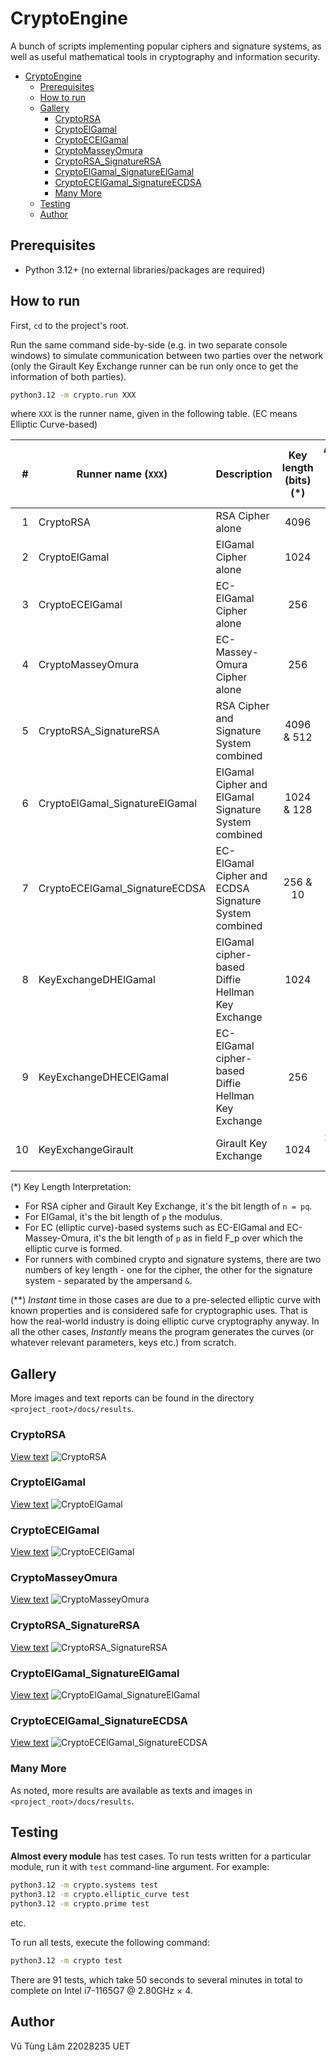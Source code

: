 # CryptoEngine

A bunch of scripts implementing popular ciphers and signature
systems, as well as useful mathematical tools in cryptography and
information security.

- [CryptoEngine](#cryptoengine)
  - [Prerequisites](#prerequisites)
  - [How to run](#how-to-run)
  - [Gallery](#gallery)
    - [CryptoRSA](#cryptorsa)
    - [CryptoElGamal](#cryptoelgamal)
    - [CryptoECElGamal](#cryptoecelgamal)
    - [CryptoMasseyOmura](#cryptomasseyomura)
    - [CryptoRSA\_SignatureRSA](#cryptorsa_signaturersa)
    - [CryptoElGamal\_SignatureElGamal](#cryptoelgamal_signatureelgamal)
    - [CryptoECElGamal\_SignatureECDSA](#cryptoecelgamal_signatureecdsa)
    - [Many More](#many-more)
  - [Testing](#testing)
  - [Author](#author)

## Prerequisites

- Python 3.12+ (no external libraries/packages are required)

## How to run

First, `cd` to the project's root.

Run the same command side-by-side (e.g. in two separate
console windows) to simulate communication between two
parties over the network (only the Girault Key Exchange
runner can be run only once to get the information of both
parties).

```sh
python3.12 -m crypto.run XXX
```

where `XXX` is the runner name, given in the following
table. (EC means Elliptic Curve-based)

|    # | Runner name (`XXX`)            | Description                                           | Key length (bits) (\*) | Approximate Time For Generating Key Pairs (seconds) |
| ---: | ------------------------------ | ----------------------------------------------------- | :--------------------: | :-------------------------------------------------: |
|    1 | CryptoRSA                      | RSA Cipher alone                                      |          4096          |                        5 - 6                        |
|    2 | CryptoElGamal                  | ElGamal Cipher alone                                  |          1024          |                        2 - 3                        |
|    3 | CryptoECElGamal                | EC-ElGamal Cipher alone                               |          256           |                  Instantly (\*\*)                   |
|    4 | CryptoMasseyOmura              | EC-Massey-Omura Cipher alone                          |          256           |                  Instantly (\*\*)                   |
|    5 | CryptoRSA_SignatureRSA         | RSA Cipher and Signature System combined              |       4096 & 512       |                (5 - 6) & (Instantly)                |
|    6 | CryptoElGamal_SignatureElGamal | ElGamal Cipher and ElGamal Signature System combined  |       1024 & 128       |                 (2 - 3) & (0.2 - 1)                 |
|    7 | CryptoECElGamal_SignatureECDSA | EC-ElGamal Cipher and ECDSA Signature System combined |        256 & 10        |          (Instantly (\*\*)) & (Instantly)           |
|    8 | KeyExchangeDHElGamal           | ElGamal cipher-based Diffie Hellman Key Exchange      |          1024          |                        2 - 3                        |
|    9 | KeyExchangeDHECElGamal         | EC-ElGamal cipher-based Diffie Hellman Key Exchange   |          256           |                  Instantly (\*\*)                   |
|   10 | KeyExchangeGirault             | Girault Key Exchange                                  |          1024          |            2 seconds to several minutes             |

(\*) Key Length Interpretation:

- For RSA cipher and Girault Key Exchange, it's the bit length of `n = pq`.
- For ElGamal, it's the bit length of `p` the modulus.
- For EC (elliptic curve)-based systems such as EC-ElGamal and EC-Massey-Omura, it's the bit length
    of `p` as in field F_p over which the elliptic curve is formed.
- For runners with combined crypto and signature systems, there are
    two numbers of key length - one for the cipher, the other for
    the signature system - separated by the ampersand `&`.

(\*\*) *Instant* time in those cases are due to a pre-selected
elliptic curve with known properties and is considered safe for
cryptographic uses. That is how the real-world industry is doing
elliptic curve cryptography anyway. In all the other cases,
*Instantly* means the program generates the curves (or whatever
relevant parameters, keys etc.) from scratch.

## Gallery

More images and text reports can be found in the directory `<project_root>/docs/results`.

### CryptoRSA

[View text](./docs/results/CryptoRSA.txt)
![CryptoRSA](./docs/results/CryptoRSA.png)

### CryptoElGamal

[View text](./docs/results/CryptoElGamal.txt)
![CryptoElGamal](./docs/results/CryptoElGamal.png)

### CryptoECElGamal

[View text](./docs/results/CryptoECElGamal.txt)
![CryptoECElGamal](./docs/results/CryptoECElGamal.png)

### CryptoMasseyOmura

[View text](./docs/results/CryptoMasseyOmura.txt)
![CryptoMasseyOmura](./docs/results/CryptoMasseyOmura.png)

### CryptoRSA_SignatureRSA

[View text](./docs/results/CryptoRSA_SignatureRSA.txt)
![CryptoRSA_SignatureRSA](./docs/results/CryptoRSA_SignatureRSA.png)

### CryptoElGamal_SignatureElGamal

[View text](./docs/results/CryptoElGamal_SignatureElGamal.txt)
![CryptoElGamal_SignatureElGamal](./docs/results/CryptoElGamal_SignatureElGamal.png)

### CryptoECElGamal_SignatureECDSA

[View text](./docs/results/CryptoECElGamal_SignatureECDSA.txt)
![CryptoECElGamal_SignatureECDSA](./docs/results/CryptoECElGamal_SignatureECDSA.png)

### Many More

As noted, more results are available as texts and images in `<project_root>/docs/results`.

## Testing

**Almost every module** has test cases. To run tests written
for a particular module, run it with `test` command-line
argument. For example:

```sh
python3.12 -m crypto.systems test
python3.12 -m crypto.elliptic_curve test
python3.12 -m crypto.prime test
```

etc.

To run all tests, execute the following command:

```sh
python3.12 -m crypto test
```

There are 91 tests, which take 50 seconds to
several minutes in total to complete on
Intel i7-1165G7 @ 2.80GHz × 4.

## Author

Vũ Tùng Lâm 22028235 UET
